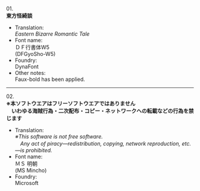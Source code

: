 01\.  
**東方怪綺談**
  - Translation:  
*Eastern Bizarre Romantic Tale*
  - Font name:  
ＤＦ行書体W5  
(DFGyoSho-W5)
  - Foundry:  
DynaFont
  - Other notes:  
Faux-bold has been applied.

---

02\.  
**※本ソフトウエアはフリーソフトウエアではありません  
　いわゆる海賊行為・二次配布・コピー・ネットワークヘの転載などの行為を禁じます**
  - Translation:  
*※This software is not free software.  
　Any act of piracy—redistribution, copying, network reproduction, etc.—is prohibited.*
  - Font name:  
ＭＳ 明朝  
(MS Mincho)
  - Foundry:  
Microsoft
